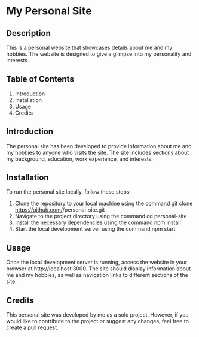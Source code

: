 # My Personal Site

## Description

This is a personal website that showcases details about me and my hobbies. The website is designed to give a glimpse into my personality and interests.

## Table of Contents

1. Introduction
2. Installation
3. Usage
4. Credits

## Introduction

The personal site has been developed to provide information about me and my hobbies to anyone who visits the site. The site includes sections about my background, education, work experience, and interests.

## Installation

To run the personal site locally, follow these steps:

1. Clone the repository to your local machine using the command git clone https://github.com/<username>/personal-site.git
2. Navigate to the project directory using the command cd personal-site
3. Install the necessary dependencies using the command npm install
4. Start the local development server using the command npm start

## Usage

Once the local development server is running, access the website in your browser at http://localhost:3000. The site should display information about me and my hobbies, as well as navigation links to different sections of the site.

## Credits

This personal site was developed by me as a solo project. However, if you would like to contribute to the project or suggest any changes, feel free to create a pull request.
